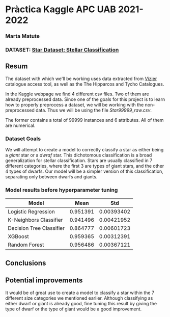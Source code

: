 # Pràctica Kaggle APC UAB 2021-2022
### Marta Matute
### DATASET: [Star Dataset: Stellar Classification](https://www.kaggle.com/vinesmsuic/star-categorization-giants-and-dwarfs?select=Star39552_balanced.csv)

## Resum
The dataset with which we'll be working uses data extracted from [Vizier](https://vizier.u-strasbg.fr/viz-bin/VizieR-3?-source=I%2F239%2Fhip_main&-out.max=50&-out.form=HTML+Table&-out.add=_RAJ%2C_DEJ&-sort=_r&-oc.form=sexa) catalogue access tool, as well as the The Hipparcos and Tycho Catalogues.

In the Kaggle webpage we find 4 different csv files. Two of them are already preprocessed data. Since one of the goals for this project is to learn how to properly preprocess a dataset, we will be working with the non-preprocessed data. Thus we will be using the file *Star99999_raw.csv*. 

The former contains a total of 99999 instances and 6 attributes. All of them are numerical. 

### Dataset Goals
We will attempt to create a model to correctly classify a star as either being a *giant* star or a *dwraf* star. This dichotomous classification is a broad generalization for stellar classification. Stars are usually classified in 7 different categories, where the first 3 are types of giant stars, and the other 4 types of dwarfs. Our model will be a simpler version of this classification, separating only between dwarfs and giants. 

### Model results before hyperparameter tuning

| Model                    |     Mean |        Std |
|--------------------------|----------|------------|
| Logistic Regression      | 0.951391 | 0.00393402 |
| K-Neighbors Classifier   | 0.941496 | 0.00421952 |
| Decision Tree Classifier | 0.864777 | 0.00601723 |
| XGBoost                  | 0.959365 | 0.00312391 |
| Random Forest            | 0.956486 | 0.00367121 |

## Conclusions

## Potential improvements
It would be of great use to create a model to classify a star within the 7 different size categories we mentioned earlier. Although classifying as either dwarf or giant is already good, fine tuning this result by giving the type of dwarf or the type of giant would be a good improvement.
